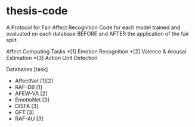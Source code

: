 # thesis-code
A Protocol for Fair Affect Recognition
Code for each model trained and evaluated on each database BEFORE and AFTER the application of the fair split.

Affect Computing Tasks
*[1] Emotion Recognition
*[2] Valence & Arousal Estimation
*[3] Action Unit Detection

Databases [task]
  - AffectNet [1][2]
  - RAF-DB [1]
  - AFEW-VA [2]
  - EmotioNet [3]
  - DISFA [3]
  - GFT [3]
  - RAF-AU [3]
  
